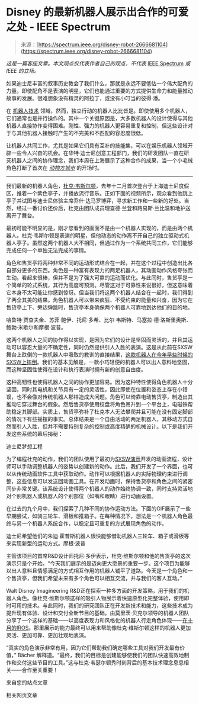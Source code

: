 <!--yml

category: 未分类

date: 2024-05-27 14:45:55

-->

# Disney 的最新机器人展示出合作的可爱之处 - IEEE Spectrum

> 来源：[https://spectrum.ieee.org/disney-robot-2666681104](https://spectrum.ieee.org/disney-robot-2666681104)

*这是一篇客座文章。本文观点仅代表作者自己的观点，不代表* [IEEE Spectrum](https://spectrum.ieee.org/) *或 IEEE 的立场。*

如果迪士尼丰富的叙事历史教会了我们什么，那就是永远不要低估一个伟大配角的力量。即使配角不是表演的明星，它们也能通过重要的方式提供生命力和能量推动故事的发展。很难想象没有精灵的阿拉丁，或没有小叮当的彼得·潘。

在 [机器人技术](https://spectrum.ieee.org/topic/robotics/) 领域，然而，独立行动的机器人比比皆是。即使使用多个机器人，它们通常也是并行操作的。其中一个关键原因是，大多数机器人的设计使得与其他机器人直接协作变得困难。刚性、强力的机器人更容易重复和控制，但这些设计对于与其他机器人接触时产生的不完美和不匹配的容忍度很低。

让机器人共同工作，尤其是如果它们具有互补的技能集，可以在娱乐机器人领域开辟一些令人兴奋的机会。在华特·迪士尼创意工程部门，我们的研发团队一直在研究机器人之间的协作理念，我们本周在上海展示了这种合作的成果，当一个小毛绒角色打断了首次在 [*动物方城市*](https://disneyparks.disney.go.com/blog/2023/10/zootopia-opening-dec-20-2023-at-shanghai-disney-resort/) 的开场时。

* * *

我们最新的机器人角色，[杜克·韦斯尔顿](https://zootopia.fandom.com/wiki/Duke_Weaselton)，去年十二月首次登台于上海迪士尼度假区，推着一个紫色亭子，并播放流行音乐。正如下面的视频所示，观众看到他跳上亭子并试图与迪士尼体验主席乔什·达马罗博弈，寻求新工作和一些新的好处。当然，经过一番讨价还价后，杜克由团队成员理查德·兰登和路易斯·兰比温和地护送离开了舞台。

最初可能不明显的是，刚才您看到的画面不是由一个机器人实现的，而是由两个机器人。杜克·韦斯尔顿是表演的明星，但他动态的动作离不开自己的独立驱动式机器人亭子。虽然这两个机器人大不相同，但通过作为一个系统共同工作，它们能够完成任何一个单独无法完成的事情。

角色和售货亭将两种非常不同的运动形式结合在一起，并在这个过程中创造出比各自部分更多的东西。角色是一种富有表现力的两足机器人，其动画动作风格夸张而生动。看起来很棒，但并不是为了强大可靠的运动而优化。与此同时，售货亭是一个简单的轮式系统，其行为高度可预测。尽管这对于可靠性来说很好，但这意味着它本身不太可能让你感到惊讶。但当我们将这两个机器人结合在一起时，我们得到了两全其美的结果。角色机器人可以带来疯狂、不受约束的能量和兴奋，因为它在售货亭上下、旁边弹跳时，售货亭本身确保两个机器人可靠地到达他们的目的地。

哈鲁特·贾查夫金、苏菲·鲍伊、托尼·多希、比尔·韦斯特、马塞拉·德·洛斯里奥斯、鲍勃·米歇尔和摩根·波普。

这两个机器人之间的协作得以实现，是因为它们的设计是坚固而灵活的，并且其运动可以容忍大量的不确定性，同时仍然提供引人入胜的表演。这是从此前在SXSW舞台上跌倒的一款机器人中吸取的教训的直接结果，[这款机器人在今年早些时候的SXSW上摔倒](https://spectrum.ieee.org/disney-robot-indestructibles)。我们的基本见解是，一款小巧轻便的机器人可以出人意料地坚固，而这种坚固性使得在设计和执行表演时拥有新的创意自由度。

这种高韧性也使得机器人之间的协作更加容易。因为这种特性使得角色机器人十分坚固，同时其电机和关节具有一定的灵活性，因此即使在位置和姿态上存在小错误，也不会像对传统机器人那样造成大问题。角色可以倚靠电动售货亭，制造出其推动它穿过舞台的假象。然后售货亭使用绞盘将角色吊升到一个平台上，电磁铁帮助稳定其脚部。实质上，售货亭弥补了杜克本人无法攀爬并且可能在没有固定脚部的情况下有些摇摆的事实。总体结果是一个自由活动的两足机器人，其移动方式自然而引人入胜，但并不需要特别复杂的控制或高度精确的机械设计。以下是我们开发这些系统的幕后揭秘：

迪士尼梦想工程

为了编程杜克的动作，我们的团队使用了最初为[SXSW演示](https://spectrum.ieee.org/disney-robot-indestructibles)开发的动画流程，设计师可以手动调整机器人的姿势以创建新的动作。此后，我们开发了一个界面，也可以从传统动画软件工具中获取动作。动作可以根据机器人的实际物理约束进行调整，这些信息可以发送回动画工具。在开发动画时，保持售货亭和角色之间的紧密同步非常关键。该系统设计使得两个机器人的动作始终协调一致，同时支持灵活地对个别机器人或机器人的个别部位（如嘴和眼睛）进行动画设置。

在过去的九个月中，我们探索了几种不同的协作运动方法。下面的GIF展示了一些早期尝试，如骑三轮车、滑板和推箱子。在每种情况下，想法是一个机器人角色最终与另一个机器人系统合作，以稳定且可重复的方式展现角色的动作。

迪士尼希望他们的朱迪·霍普斯机器人很快能够借助机器人三轮车、箱子或滑板等来实现新型的运动方式。摩根·波普

主管该项目的首席R&D设计师托尼·多伊表示，杜克·维斯尔顿和他的售货亭的这次演示只是个开始。“今天我们展示的是迈向更大愿景的重要一步。这个项目为能够以出人意料且情感满足的方式相互作用的机器人铺平了道路。今天是一个角色和一个售货亭，但我们希望未来有多个角色可以相互交流，并与我们的客人互动。”

Walt Disney Imagineering R&D正在探索一种多方面的开发策略，用于我们的机器人角色。像杜克·维斯尔顿这样的吸引人物展示着快速原型化完整体验，使用即时可用的技术。与此同时，我们的研究团队正在开发新技术和能力，这些技术成为提升现有体验、设计和交付全新节目的基础。由莫里茨·贝克尔领导的机器人团队分享了一个这样的基础——以高度表现力和风格化的机器人行走角色体现——[在十月的IROS](https://spectrum.ieee.org/disney-robot)。那里展示的能力最终可以用来帮助像杜克·维斯尔顿这样的机器人更加灵活、更加可靠、更加壮观地表演。

“真实的角色演示非常有用，因为它们帮助我们确定哪些工具对我们开发最有价值，” Bächer 解释道。“最终，我们的目标是创建能够使我们的团队快速高效地制作和交付这些节目的工具。”这与杜克·韦瑟尔顿秀时刻背后的基本技术理念息息相关——合作至关重要！

来自您的站点文章

相关网页文章
